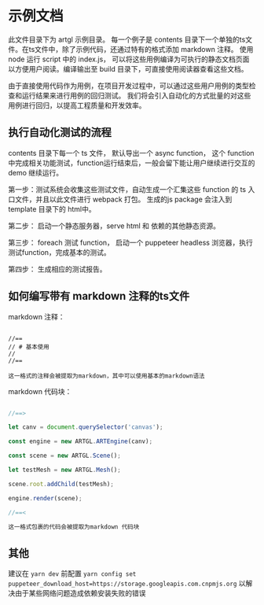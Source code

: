 # 示例文档

此文件目录下为 artgl 示例目录。 每一个例子是 contents 目录下一个单独的ts文件。在ts文件中，除了示例代码，还通过特有的格式添加 markdown 注释。 使用 node 运行 script 中的 index.js， 可以将这些用例编译为可执行的静态文档页面以方便用户阅读。编译输出至 build 目录下，可直接使用阅读器查看这些文档。 

由于直接使用代码作为用例，在项目开发过程中，可以通过这些用户用例的类型检查和运行结果来进行用例的回归测试。 我们将会引入自动化的方式批量的对这些用例进行回归，以提高工程质量和开发效率。

## 执行自动化测试的流程

contents 目录下每一个 ts 文件， 默认导出一个 async function， 这个 function 中完成相关功能测试，function运行结束后，一般会留下能让用户继续进行交互的 demo 继续运行。

第一步：测试系统会收集这些测试文件，自动生成一个汇集这些 function 的 ts 入口文件，并且以此文件进行 webpack 打包。 生成的js package 会注入到 template 目录下的 html中。 

第二步： 启动一个静态服务器，serve html 和 依赖的其他静态资源。

第三步： foreach 测试 function， 启动一个 puppeteer headless 浏览器，执行测试function，完成基本的测试。

第四步： 生成相应的测试报告。

## 如何编写带有 markdown 注释的ts文件


markdown 注释：

```

//==
// # 基本使用
//
//==

这一格式的注释会被提取为markdown，其中可以使用基本的markdown语法

```

markdown 代码块：

``` ts

//==>

let canv = document.querySelector('canvas');

const engine = new ARTGL.ARTEngine(canv);

const scene = new ARTGL.Scene();

let testMesh = new ARTGL.Mesh();

scene.root.addChild(testMesh);

engine.render(scene);

//==<

这一格式包裹的代码会被提取为markdown 代码块

```

## 其他

建议在 `yarn dev` 前配置 `yarn config set puppeteer_download_host=https://storage.googleapis.com.cnpmjs.org`  以解决由于某些网络问题造成依赖安装失败的错误

